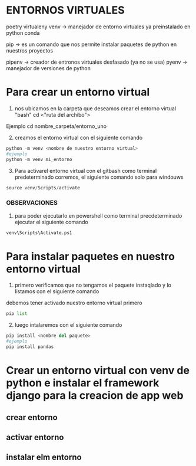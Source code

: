 # ENTORNOS VIRTUALES
poetry
virtualeny
venv -> manejador de entorno virtuales ya preinstalado en python
conda

pip -> es un comando que nos permite instalar paquetes de python en nuestros proyectos

pipenv -> creador de entronos virtuales desfasado (ya no se usa)
pyenv -> manejador de versiones de python

# Para crear un entorno virtual

1. nos ubicamos en la carpeta que deseamos crear el entorno virtual "bash"
cd <"ruta del archibo">

Ejemplo
cd nombre_carpeta/entorno_uno

2. creamos el entorno virtual con el siguiente comando
```python
python -m venv <nombre de nuestro entorno virtual>
#ejemplo
python -m venv mi_entorno
```

3. Para activarel entorno virtual con el gitbash como terminal predeterminado corremos, el siguiente comando solo para windouws
```python
source venv/Scripts/activate
```
### OBSERVACIONES
1. para poder ejecutarlo en powershell como terminal precdeterminado ejecutar el siguiente comando
```python
venv\Scripts\Activate.ps1
```

# Para instalar paquetes en nuestro entorno virtual
1. primero verificamos que no tengamos el paquete instaqlado y lo listamos con el siguiente comando

debemos tener activado nuestro entorno virtual primero
```python
pip list
```
2. luego intalaremos con el siguiente comando
```python
pip install <nombre del paquete>
#ejemplo
pip install pandas
```
# Crear un entorno virtual con venv de python e instalar el framework django para la creacion de app web

## crear entorno
## activar entorno
## instalar elm  entorno